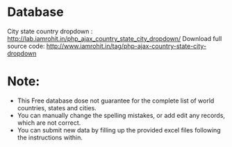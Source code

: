 
# Database
City state country dropdown : http://lab.iamrohit.in/php_ajax_country_state_city_dropdown/ 
Download full source code: http://www.iamrohit.in/tag/php-ajax-country-state-city-dropdown

# Note: 
* This Free database dose not guarantee for the complete list of world countries, states and cities.
* You can manually change the spelling mistakes, or add edit any records, which are not correct.
* You can submit new data by filling up the provided excel files following the instructions within.
